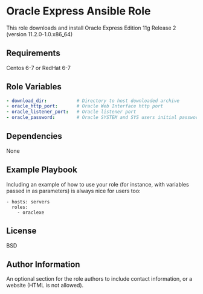 Oracle Express Ansible Role
=========

This role downloads and install Oracle Express Edition 11g Release 2 (version 11.2.0-1.0.x86_64)

Requirements
------------

Centos 6-7 or RedHat 6-7

Role Variables
--------------
```yaml
- download_dir:           # Directory to host downloaded archive
- oracle_http_port:       # Oracle Web Interface http port
- oracle_listener_port:   # Oracle listener port
- oracle_password:        # Oracle SYSTEM and SYS users initial password

```

Dependencies
------------

None

Example Playbook
----------------

Including an example of how to use your role (for instance, with variables passed in as parameters) is always nice for users too:

    - hosts: servers
      roles:
        - oraclexe

License
-------

BSD

Author Information
------------------

An optional section for the role authors to include contact information, or a website (HTML is not allowed).

